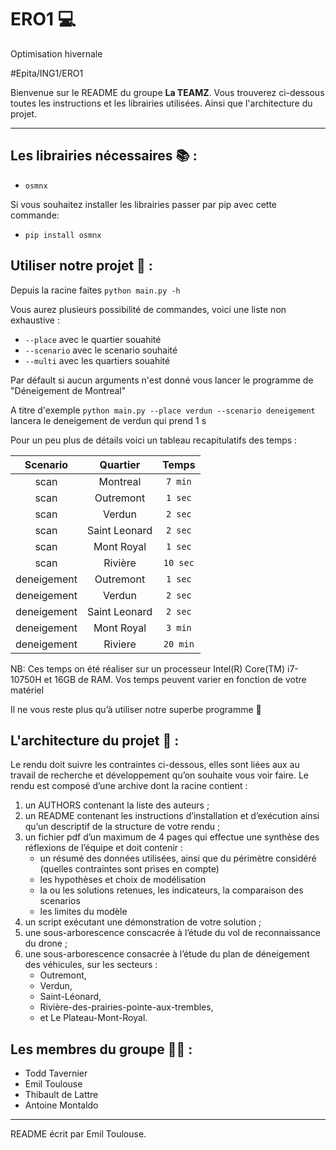 # ERO1 💻

Optimisation hivernale

#Epita/ING1/ERO1

Bienvenue sur le README du groupe **La TEAMZ**. Vous trouverez ci-dessous toutes les instructions et les librairies utilisées.
Ainsi que l'architecture du projet.

---

## Les librairies nécessaires 📚 :

- `osmnx`

Si vous souhaitez installer les librairies passer par pip avec cette commande:

- `pip install osmnx`

## Utiliser notre projet 🔎 :

Depuis la racine faites `python main.py -h`

Vous aurez plusieurs possibilité de commandes, voici une liste non exhaustive :

- `--place` avec le quartier souahité
- `--scenario` avec le scenario souhaité
- `--multi` avec les quartiers souahité

Par défault si aucun arguments n'est donné vous lancer le programme de "Déneigement de Montreal"

A titre d'exemple `python main.py --place verdun --scenario deneigement` lancera le deneigement de verdun qui prend 1 s

Pour un peu plus de détails voici un tableau recapitulatifs des temps :

|  Scenario   |   Quartier    |  Temps   |
| :---------: | :-----------: | :------: |
|    scan     |   Montreal    | `7 min`  |
|    scan     |   Outremont   | `1 sec`  |
|    scan     |    Verdun     | `2 sec`  |
|    scan     | Saint Leonard | `2 sec`  |
|    scan     |  Mont Royal   | `1 sec`  |
|    scan     |    Rivière    | `10 sec` |
| deneigement |   Outremont   | `1 sec`  |
| deneigement |    Verdun     | `2 sec`  |
| deneigement | Saint Leonard | `2 sec`  |
| deneigement |  Mont Royal   | `3 min`  |
| deneigement |    Riviere    | `20 min` |

NB: Ces temps on été réaliser sur un processeur Intel(R) Core(TM) i7-10750H et 16GB de RAM. Vos temps peuvent varier en fonction de votre matériel

Il ne vous reste plus qu’à utiliser notre superbe programme 🎉

## L'architecture du projet 📐 :

Le rendu doit suivre les contraintes ci-dessous, elles sont liées aux au travail de recherche et développement
qu’on souhaite vous voir faire.
Le rendu est composé d’une archive dont la racine contient :

1. un AUTHORS contenant la liste des auteurs ;
2. un README contenant les instructions d’installation et d’exécution ainsi qu’un descriptif de la structure
   de votre rendu ;
3. un fichier pdf d’un maximum de 4 pages qui effectue une synthèse des réflexions de l’équipe et doit
   contenir :
   - un résumé des données utilisées, ainsi que du périmètre considéré (quelles contraintes sont prises en
     compte)
   - les hypothèses et choix de modélisation
   - la ou les solutions retenues, les indicateurs, la comparaison des scenarios
   - les limites du modèle
4. un script exécutant une démonstration de votre solution ;
5. une sous-arborescence conscacrée à l’étude du vol de reconnaissance du drone ;
6. une sous-arborescence consacrée à l’étude du plan de déneigement des véhicules, sur les secteurs :
   - Outremont,
   - Verdun,
   - Saint-Léonard,
   - Rivière-des-prairies-pointe-aux-trembles,
   - et Le Plateau-Mont-Royal.

## Les membres du groupe 👨‍🏫 :

- Todd Tavernier
- Emil Toulouse
- Thibault de Lattre
- Antoine Montaldo

---

README écrit par Emil Toulouse.
